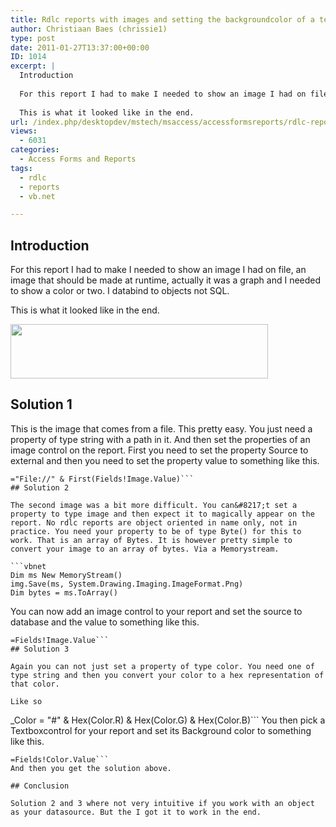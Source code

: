```yaml
---
title: Rdlc reports with images and setting the backgroundcolor of a textbox
author: Christiaan Baes (chrissie1)
type: post
date: 2011-01-27T13:37:00+00:00
ID: 1014
excerpt: |
  Introduction
  
  For this report I had to make I needed to show an image I had on file, an image that should be made at runtime, actually it was a graph and I needed to show a color or two.
  
  This is what it looked like in the end.
url: /index.php/desktopdev/mstech/msaccess/accessformsreports/rdlc-reports-with-images-and/
views:
  - 6031
categories:
  - Access Forms and Reports
tags:
  - rdlc
  - reports
  - vb.net

---
```

## Introduction

For this report I had to make I needed to show an image I had on file, an image that should be made at runtime, actually it was a graph and I needed to show a color or two. I databind to objects not SQL.

This is what it looked like in the end.

<div class="image_block">
  <a href="https://lessthandot.z19.web.core.windows.net/wp-content/uploads/users/chrissie1/rdlc/reportrdlc1.png?mtime=1296141524"><img alt="" src="https://lessthandot.z19.web.core.windows.net/wp-content/uploads/users/chrissie1/rdlc/reportrdlc1.png?mtime=1296141524" width="412" height="87" /></a>
</div>

## Solution 1

This is the image that comes from a file. This pretty easy. You just need a property of type string with a path in it. And then set the properties of an image control on the report. First you need to set the property Source to external and then you need to set the property value to something like this.

```
="File://" & First(Fields!Image.Value)```
## Solution 2

The second image was a bit more difficult. You can&#8217;t set a property to type image and then expect it to magically appear on the report. No rdlc reports are object oriented in name only, not in practice. You need your property to be of type Byte() for this to work. That is an array of Bytes. It is however pretty simple to convert your image to an array of bytes. Via a Memorystream.

```vbnet
Dim ms New MemoryStream()
img.Save(ms, System.Drawing.Imaging.ImageFormat.Png)
Dim bytes = ms.ToArray()
```
You can now add an image control to your report and set the source to database and the value to something like this.

```
=Fields!Image.Value```
## Solution 3

Again you can not just set a property of type color. You need one of type string and then you convert your color to a hex representation of that color.
  
Like so

```
_Color = "#" & Hex(Color.R) & Hex(Color.G) & Hex(Color.B)```
You then pick a Textboxcontrol for your report and set its Background color to something like this.

```
=Fields!Color.Value```
And then you get the solution above.

## Conclusion

Solution 2 and 3 where not very intuitive if you work with an object as your datasource. But the I got it to work in the end.